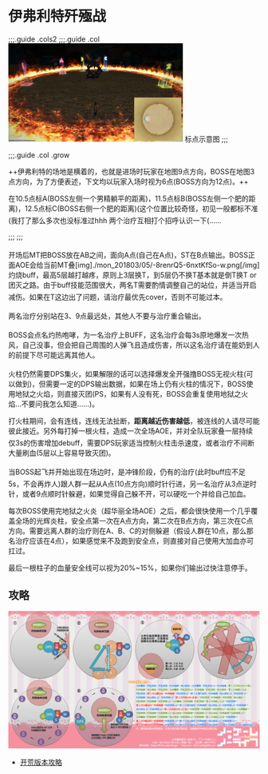 # 伊弗利特歼殛战


;;;.guide .cols2
;;;.guide .col
<img src="./duty.assets/63.jpg" width="350px" />
标点示意图
;;;

;;;.guide .col .grow

++伊弗利特的场地是横着的，也就是进场时玩家在地图9点方向，BOSS在地图3点方向，为了方便表述，下文均以玩家入场时视为6点(BOSS方向为12点)。++

在10.5点标A(BOSS左侧一个男精躺平的距离)，11.5点标B(BOSS左侧一个肥的距离)，12.5点标C(BOSS右侧一个肥的距离)(这个位置比较奇怪，初见一般都标不准(我打了那么多次也没标准过hhh
两个<img class="no-zoom sm-icon" :src="$withBase('/images/jobs/healer.png')" height="20">治疗互相打个招呼认识一下(……

;;;
;;;


开场后<img class="no-zoom sm-icon" :src="$withBase('/images/jobs/tank.png')" height="20">MT把BOSS放在AB之间，面向A点(自己在A点)，ST在B点输出。BOSS正面AOE会给当前MT叠[img]./mon_201803/05/-8renrQ5-6nxtKfSo-w.png[/img]灼烧buff，最高5层越打越疼，原则上3层换T，到5层仍不换T基本就是倒T换T or 团灭之路。由于buff技能范围很大，两名T需要酌情调整自己的站位，并适当开启减伤。如果在T这边出了问题，请<img class="no-zoom sm-icon" :src="$withBase('/images/jobs/healer.png')" height="20">治疗最优先cover，否则不可能过本。

<img class="no-zoom sm-icon" :src="$withBase('/images/jobs/healer.png')" height="20">两名治疗分别站在3、9点最远处，其他人不要与治疗重合输出。

BOSS会点名灼热咆哮，为一名<img class="no-zoom sm-icon" :src="$withBase('/images/jobs/healer.png')" height="20">治疗上<Status :id="1578" name="灼热" />BUFF，这名治疗会每3s原地爆发一次热风，自己没事，但会把自己周围的人弹飞且造成伤害，所以这名治疗请在能奶到人的前提下尽可能远离其他人。

火柱仍然需要<img class="no-zoom sm-icon" :src="$withBase('/images/jobs/dps.png')" height="20">DPS集火，如果解限的话可以选择爆发全开强撸BOSS无视火柱(可以做到)，但需要一定的DPS输出数据，如果在场上仍有火柱的情况下，BOSS使用地狱之火焰，则直接灭团(PS，如果有人没有死，BOSS会重复使用地狱之火焰…不要问我怎么知道……)。

打火柱期间，会有<Status :id="377" name="火狱之锁" />连线，连线无法扯断，**距离越近伤害越低**，被连线的人请尽可能彼此接近。另外每打掉一根火柱，造成一次全场AOE，并对全队玩家叠一层持续仅3s的伤害增加debuff，需要DPS玩家适当控制火柱击杀速度，或者<img class="no-zoom sm-icon" :src="$withBase('/images/jobs/healer.png')" height="20">治疗不间断大量刷血(5层以上容易导致灭团)。

当BOSS起飞并开始出现在场边时，是冲锋阶段，<img class="no-zoom sm-icon" :src="$withBase('/images/jobs/healer.png')" height="20">仍有<Status :id="1578" name="灼热" />的治疗(此时buff应不足5s，不会再炸人)跟<img class="no-zoom sm-icon" :src="$withBase('/images/jobs/tank.png')" height="20"><img class="no-zoom sm-icon" :src="$withBase('/images/jobs/healer.png')" height="20"><img class="no-zoom sm-icon" :src="$withBase('/images/jobs/dps.png')" height="20">人群一起从A点(10点方向)顺时针行进，<img class="no-zoom sm-icon" :src="$withBase('/images/jobs/healer.png')" height="20">另一名治疗从3点逆时针，或者9点顺时针躲避，如果觉得自己躲不开，可以硬吃一个并给自己加血。

每次BOSS使用完地狱之火炎（超华丽全场AOE）之后，都会很快使用一个几乎覆盖全场的光辉炎柱，安全点第一次在A点方向，第二次在B点方向，第三次在C点方向。需要远离人群的治疗则在A、B、C的对侧躲避（假设人群在10点，那么那名治疗应该在4点），如果感觉来不及跑到安全点，则直接对自己使用大加血亦可扛过。

最后一根柱子的血量安全线可以视为20%~15%，如果你们输出过快注意停手。

## 攻略

<img src="./duty.assets/63_2.jpg" width="600px" />

* [开荒版本攻略](http://games.sina.com.cn/o/z/ff14/2014-10-08/1150576145.shtml)